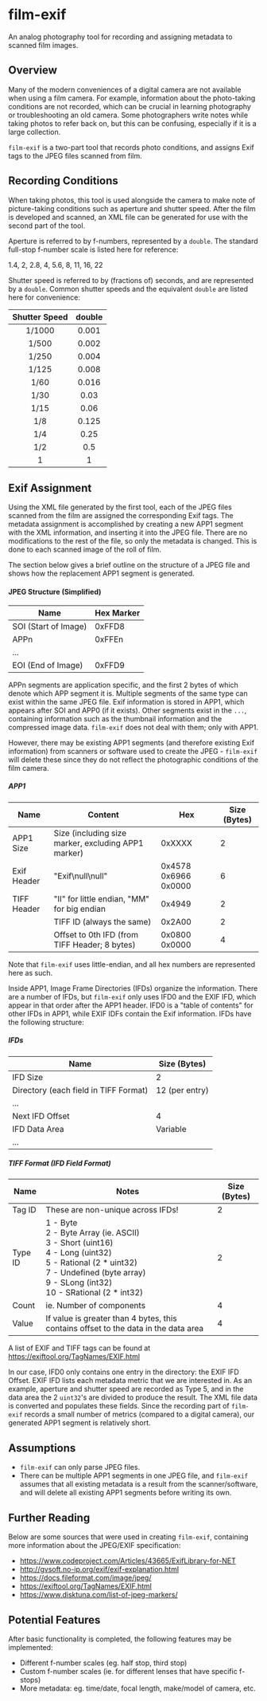 # film-exif

An analog photography tool for recording and assigning metadata to scanned film images.

## Overview

Many of the modern conveniences of a digital camera are not available when using a film camera. For example, information about the photo-taking conditions are not recorded, which can be crucial in learning photography or troubleshooting an old camera. Some photographers write notes while taking photos to refer back on, but this can be confusing, especially if it is a large collection.

`film-exif` is a two-part tool that records photo conditions, and assigns Exif tags to the JPEG files scanned from film.



## Recording Conditions

When taking photos, this tool is used alongside the camera to make note of picture-taking conditions such as aperture and shutter speed. After the film is developed and scanned, an XML file can be generated for use with the second part of the tool.

Aperture is referred to by f-numbers, represented by a `double`. The standard full-stop f-number scale is listed here for reference:

1.4, 2, 2.8, 4, 5.6, 8, 11, 16, 22

Shutter speed is referred to by (fractions of) seconds, and are represented by a `double`. Common shutter speeds and the equivalent `double` are listed here for convenience:

| Shutter Speed | double |
| :-----------: | :----: |
|    1/1000     | 0.001  |
|     1/500     | 0.002  |
|     1/250     | 0.004  |
|     1/125     | 0.008  |
|     1/60      | 0.016  |
|     1/30      |  0.03  |
|     1/15      |  0.06  |
|      1/8      | 0.125  |
|      1/4      |  0.25  |
|      1/2      |  0.5   |
|       1       |   1    |



## Exif Assignment

Using the XML file generated by the first tool, each of the JPEG files scanned from the film are assigned the corresponding Exif tags. The metadata assignment is accomplished by creating a new APP1 segment with the XML information, and inserting it into the JPEG file. There are no modifications to the rest of the file, so only the metadata is changed. This is done to each scanned image of the roll of film.

The section below gives a brief outline on the structure of a JPEG file and shows how the replacement APP1 segment is generated.



#### JPEG Structure (Simplified)

| Name                 | Hex Marker |
| -------------------- | ---------- |
| SOI (Start of Image) | 0xFFD8     |
| APPn                 | 0xFFEn     |
| ...                  |            |
| EOI (End of Image)   | 0xFFD9     |

APPn segments are application specific, and the first 2 bytes of which denote which APP segment it is. Multiple segments of the same type can exist within the same JPEG file. Exif information is stored in APP1, which appears after SOI and APP0 (if it exists). Other segments exist in the `...`, containing information such as the thumbnail information and the compressed image data. `film-exif` does not deal with them; only with APP1. 

However, there may be existing APP1 segments (and therefore existing Exif information) from scanners or software used to create the JPEG - `film-exif` will delete these since they do not reflect the photographic conditions of the film camera.

##### APP1

| Name        | Content                                             | Hex                  | Size (Bytes) |
| ----------- | --------------------------------------------------- | -------------------- | ------------ |
| APP1 Size   | Size (including size marker, excluding APP1 marker) | 0xXXXX               | 2            |
| Exif Header | "Exif\null\null"                                    | 0x4578 0x6966 0x0000 | 6            |
| TIFF Header | "II" for little endian, "MM" for big endian         | 0x4949               | 2            |
|             | TIFF ID (always the same)                           | 0x2A00               | 2            |
|             | Offset to 0th IFD (from TIFF Header; 8 bytes)       | 0x0800 0x0000        | 4            |

Note that `film-exif` uses little-endian, and all hex numbers are represented here as such.

Inside APP1, Image Frame Directories (IFDs) organize the information. There are a number of IFDs, but `film-exif` only uses IFD0 and the EXIF IFD, which appear in that order after the APP1 header. IFD0 is a "table of contents" for other IFDs in APP1, while EXIF IDFs contain the Exif information. IFDs have the following structure:

##### IFDs

| Name                                  | Size (Bytes)   |
| ------------------------------------- | -------------- |
| IFD Size                              | 2              |
| Directory (each field in TIFF Format) | 12 (per entry) |
| ...                                   |                |
| Next IFD Offset                       | 4              |
| IFD Data Area                         | Variable       |
| ...                                   |                |

##### TIFF Format (IFD Field Format)

| Name    | Notes                                                        | Size (Bytes) |
| ------- | ------------------------------------------------------------ | ------------ |
| Tag ID  | These are non-unique across IFDs!                            | 2            |
| Type ID | 1 - Byte<br />2 - Byte Array (ie. ASCII)<br />3 - Short (uint16)<br />4 - Long (uint32)<br />5 - Rational (2 * uint32)<br />7 - Undefined (byte array)<br />9 - SLong (int32)<br />10 - SRational (2 * int32) | 2            |
| Count   | ie. Number of components                                     | 4            |
| Value   | If value is greater than 4 bytes, this contains offset to the data in the data area | 4            |

A list of EXIF and TIFF tags can be found at https://exiftool.org/TagNames/EXIF.html

In our case, IFD0 only contains one entry in the directory: the EXIF IFD Offset. EXIF IFD lists each metadata metric that we are interested in. As an example, aperture and shutter speed are recorded as Type 5, and in the data area the 2 `uint32`'s are divided to produce the result. The XML file data is converted and populates these fields. Since the recording part of `film-exif` records a small number of metrics (compared to a digital camera), our generated APP1 segment is relatively short.

## Assumptions

- `film-exif` can only parse JPEG files.
- There can be multiple APP1 segments in one JPEG file, and `film-exif` assumes that all existing metadata is a result from the scanner/software, and will delete all existing APP1 segments before writing its own.



## Further Reading

Below are some sources that were used in creating `film-exif`, containing more information about the JPEG/EXIF specification:

- https://www.codeproject.com/Articles/43665/ExifLibrary-for-NET
- http://gvsoft.no-ip.org/exif/exif-explanation.html
- https://docs.fileformat.com/image/jpeg/
- https://exiftool.org/TagNames/EXIF.html
- https://www.disktuna.com/list-of-jpeg-markers/



## Potential Features

After basic functionality is completed, the following features may be implemented:

- Different f-number scales (eg. half stop, third stop)
- Custom f-number scales (ie. for different lenses that have specific f-stops)
- More metadata: eg. time/date, focal length, make/model of camera, etc.